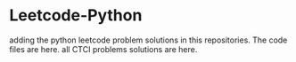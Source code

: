# Leetcode-Python
adding the python leetcode problem solutions in this repositories. 
The code files are here.
all CTCI problems solutions are here.
















































































































































































































































































































































































































































































































































































































































































































































































































































































































































































































































































































































































































































































































































